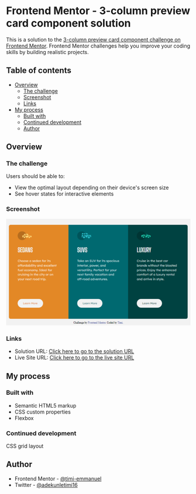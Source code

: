 # Frontend Mentor - 3-column preview card component solution

This is a solution to the [3-column preview card component challenge on Frontend Mentor](https://www.frontendmentor.io/challenges/3column-preview-card-component-pH92eAR2-). Frontend Mentor challenges help you improve your coding skills by building realistic projects. 

## Table of contents

- [Overview](#overview)
  - [The challenge](#the-challenge)
  - [Screenshot](#screenshot)
  - [Links](#links)
- [My process](#my-process)
  - [Built with](#built-with)
   - [Continued development](#continued-development)
  - [Author](#author)

## Overview

### The challenge

Users should be able to:

- View the optimal layout depending on their device's screen size
- See hover states for interactive elements

### Screenshot

![3-column preview card component](/3-column-preview-card-component.png)

### Links

- Solution URL: [Click here to go to the solution URL](https://github.com/timi-emmanuel/3-column-preview-card-component)
- Live Site URL: [Click here to go to the live site URL](https://3-column-preview-card-component-prxpjhb0l-timi-emmanuel.vercel.app/)

## My process

### Built with

- Semantic HTML5 markup
- CSS custom properties
- Flexbox

### Continued development

CSS grid layout

## Author
- Frontend Mentor - [@timi-emmanuel](https://www.frontendmentor.io/profile/timi-emmanuel)
- Twitter - [@adekunletimi16](https://twitter.com/adekunletimi16)
